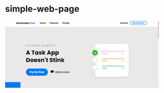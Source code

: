 # simple-web-page
![expences-api](https://github.com/rajendraprasad10/simple-web-page/blob/32bcb4172751504830b89cb62f7bded9d0aef761/images/Screenshot%20(2).png)
